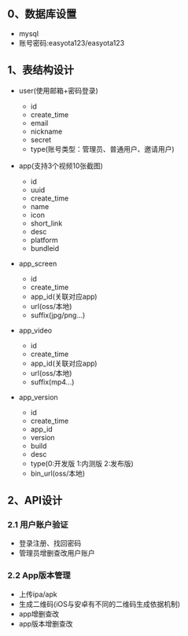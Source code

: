
## 0、数据库设置

- mysql
- 账号密码:easyota123/easyota123


## 1、表结构设计

- user(使用邮箱+密码登录)
  - id
  - create_time
  - email
  - nickname
  - secret
  - type(账号类型：管理员、普通用户、邀请用户)

- app(支持3个视频10张截图)
  - id
  - uuid
  - create_time
  - name
  - icon
  - short_link
  - desc
  - platform
  - bundleid
  

- app_screen
  - id
  - create_time
  - app_id(关联对应app)
  - url(oss/本地)
  - suffix(jpg/png...)


- app_video
  - id
  - create_time
  - app_id(关联对应app)
  - url(oss/本地)
  - suffix(mp4...)
  
- app_version
  - id
  - create_time
  - app_id
  - version
  - build
  - desc
  - type(0:开发版 1:内测版 2:发布版)
  - bin_url(oss/本地)



## 2、API设计

### 2.1 用户账户验证

- 登录注册、找回密码
- 管理员增删查改用户账户

### 2.2 App版本管理

- 上传ipa/apk
- 生成二维码(iOS与安卓有不同的二维码生成依据机制)
- app增删查改
- app版本增删查改